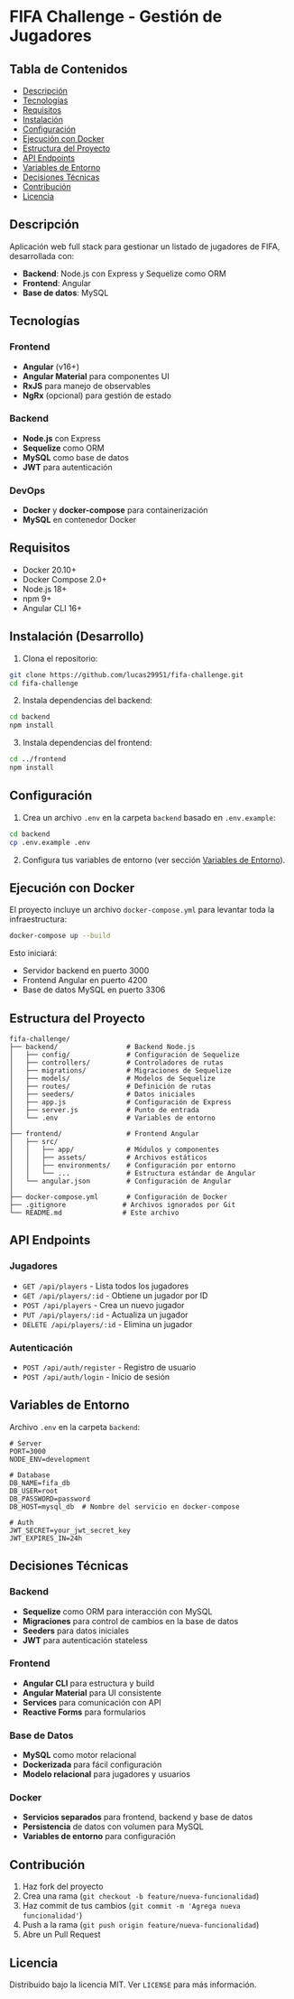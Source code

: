 # FIFA Challenge - Gestión de Jugadores

## Tabla de Contenidos
- [Descripción](#descripción)
- [Tecnologías](#tecnologías)
- [Requisitos](#requisitos)
- [Instalación](#instalación)
- [Configuración](#configuración)
- [Ejecución con Docker](#ejecución-con-docker)
- [Estructura del Proyecto](#estructura-del-proyecto)
- [API Endpoints](#api-endpoints)
- [Variables de Entorno](#variables-de-entorno)
- [Decisiones Técnicas](#decisiones-técnicas)
- [Contribución](#contribución)
- [Licencia](#licencia)

## Descripción
Aplicación web full stack para gestionar un listado de jugadores de FIFA, desarrollada con:
- **Backend**: Node.js con Express y Sequelize como ORM
- **Frontend**: Angular
- **Base de datos**: MySQL

## Tecnologías

### Frontend
- **Angular** (v16+)
- **Angular Material** para componentes UI
- **RxJS** para manejo de observables
- **NgRx** (opcional) para gestión de estado

### Backend
- **Node.js** con Express
- **Sequelize** como ORM
- **MySQL** como base de datos
- **JWT** para autenticación

### DevOps
- **Docker** y **docker-compose** para containerización
- **MySQL** en contenedor Docker

## Requisitos

- Docker 20.10+
- Docker Compose 2.0+
- Node.js 18+
- npm 9+
- Angular CLI 16+

## Instalación (Desarrollo)

1. Clona el repositorio:
```bash
git clone https://github.com/lucas29951/fifa-challenge.git
cd fifa-challenge
```

2. Instala dependencias del backend:
```bash
cd backend
npm install
```

3. Instala dependencias del frontend:
```bash
cd ../frontend
npm install
```

## Configuración

1. Crea un archivo `.env` en la carpeta `backend` basado en `.env.example`:
```bash
cd backend
cp .env.example .env
```

2. Configura tus variables de entorno (ver sección [Variables de Entorno](#variables-de-entorno)).

## Ejecución con Docker

El proyecto incluye un archivo `docker-compose.yml` para levantar toda la infraestructura:

```bash
docker-compose up --build
```

Esto iniciará:
- Servidor backend en puerto 3000
- Frontend Angular en puerto 4200
- Base de datos MySQL en puerto 3306

## Estructura del Proyecto

```
fifa-challenge/
├── backend/                 # Backend Node.js
│   ├── config/              # Configuración de Sequelize
│   ├── controllers/         # Controladores de rutas
│   ├── migrations/          # Migraciones de Sequelize
│   ├── models/              # Modelos de Sequelize
│   ├── routes/              # Definición de rutas
│   ├── seeders/             # Datos iniciales
│   ├── app.js               # Configuración de Express
│   ├── server.js            # Punto de entrada
│   └── .env                 # Variables de entorno
│
├── frontend/                # Frontend Angular
│   ├── src/
│   │   ├── app/             # Módulos y componentes
│   │   ├── assets/          # Archivos estáticos
│   │   ├── environments/    # Configuración por entorno
│   │   └── ...              # Estructura estándar de Angular
│   └── angular.json         # Configuración de Angular
│
├── docker-compose.yml       # Configuración de Docker
├── .gitignore              # Archivos ignorados por Git
└── README.md               # Este archivo
```

## API Endpoints

### Jugadores
- `GET /api/players` - Lista todos los jugadores
- `GET /api/players/:id` - Obtiene un jugador por ID
- `POST /api/players` - Crea un nuevo jugador
- `PUT /api/players/:id` - Actualiza un jugador
- `DELETE /api/players/:id` - Elimina un jugador

### Autenticación
- `POST /api/auth/register` - Registro de usuario
- `POST /api/auth/login` - Inicio de sesión

## Variables de Entorno

Archivo `.env` en la carpeta `backend`:

```env
# Server
PORT=3000
NODE_ENV=development

# Database
DB_NAME=fifa_db
DB_USER=root
DB_PASSWORD=password
DB_HOST=mysql_db  # Nombre del servicio en docker-compose

# Auth
JWT_SECRET=your_jwt_secret_key
JWT_EXPIRES_IN=24h
```

## Decisiones Técnicas

### Backend
- **Sequelize** como ORM para interacción con MySQL
- **Migraciones** para control de cambios en la base de datos
- **Seeders** para datos iniciales
- **JWT** para autenticación stateless

### Frontend
- **Angular CLI** para estructura y build
- **Angular Material** para UI consistente
- **Services** para comunicación con API
- **Reactive Forms** para formularios

### Base de Datos
- **MySQL** como motor relacional
- **Dockerizada** para fácil configuración
- **Modelo relacional** para jugadores y usuarios

### Docker
- **Servicios separados** para frontend, backend y base de datos
- **Persistencia** de datos con volumen para MySQL
- **Variables de entorno** para configuración

## Contribución

1. Haz fork del proyecto
2. Crea una rama (`git checkout -b feature/nueva-funcionalidad`)
3. Haz commit de tus cambios (`git commit -m 'Agrega nueva funcionalidad'`)
4. Push a la rama (`git push origin feature/nueva-funcionalidad`)
5. Abre un Pull Request

## Licencia

Distribuido bajo la licencia MIT. Ver `LICENSE` para más información.